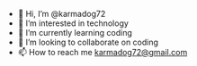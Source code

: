 - 👋 Hi, I’m @karmadog72
- 👀 I’m interested in technology
- 🌱 I’m currently learning coding
- 💞️ I’m looking to collaborate on coding
- 📫 How to reach me karmadog72@gmail.com

<!---
karmadog72/karmadog72 is a ✨ special ✨ repository because its `README.md` (this file) appears on your GitHub profile.
You can click the Preview link to take a look at your changes.
--->
